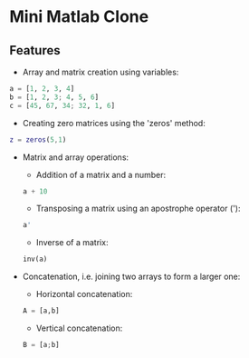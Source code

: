 # Mini Matlab Clone

## Features

* Array and matrix creation using variables:
```python
a = [1, 2, 3, 4]
b = [1, 2, 3; 4, 5, 6]
c = [45, 67, 34; 32, 1, 6]
```

* Creating zero matrices using the 'zeros' method:
```MATLAB
z = zeros(5,1)
```

* Matrix and array operations:
  * Addition of a matrix and a number:
  ```python
  a + 10
  ```
  * Transposing a matrix using an apostrophe operator ('):
  ```python
  a'
  ```
  * Inverse of a matrix:
  ```python
  inv(a)
  ```

* Concatenation, i.e. joining two arrays to form a larger one:
  * Horizontal concatenation:
  ```python
  A = [a,b]
  ```
  * Vertical concatenation:
  ```python
  B = [a;b]
  ```
